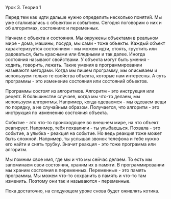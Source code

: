Урок 3. Теория 1

Перед тем как идти дальше нужно определить несколько понятий. Мы уже сталкивались с объектом и событием. Сегодня поговорим о них и об алгоритмах, состояниях и переменных. 

Начнем с объекта и состояния. Мы окружены объектами в реальном мире - дома, машины, посуда, мы сами - тоже объекты. Каждый объект характеризуется состоянием - мы можем идти, стоять, грустить или радоваться, быть красными или бледными и так далее. Иногда состояния называют свойствами. У объекта могут быть умения - ходить, говорить, лежать. Такие умения в программировании называютя методами. Когда мы пишем программу, мы описываем и используем только те свойства объекта, которые нам интересны. А суть программы - это изменение состояния или состояний объектов.   

Программы состоят из алгоритмов. Алгоритм - это инструкция или рецепт. В большинстве случаев, когда мы что-то делаем, мы используем алгоритмы. Например, когда одеваемся - мы одеваем вещи по порядку, а не случайным образом. Получается, что алгоритм - это инструкция по изменению состояния объекта. 

Событие - это что-то происходящее во внешнем мире, на что объект реагирует. Например, тебя похвалили - ты улыбаешься. Похвала - это событие, а улыбка - реакция на событие. Но ведь реакция тоже может быть сложной. Например, ты услышал звонок телефона и тебе нужно его найти и снять трубку. Значит реакция - это тоже программа или алгоритм.  

Мы помним свое имя, где мы и что мы сейчас делаем. То есть мы запоминаем свои состояния, храним их в памяти. В программировании мы храним состояния в переменных. Переменные - это память программы. Мы можем что-то сохранить в память и что-то там изменить. Поэтому они так и называются - переменные. 

Пока достаточно, на следующем уроке снова будет оживлять котика. 